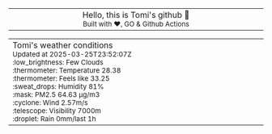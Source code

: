 
<div align="center">
<table>
<tbody>
<td align="center">
<img width="2000" height="0"><br>
Hello, this is Tomi's github 👋<br>
<sup>Built with ❤️, GO & Github Actions</sup><br>
<img width="2000" height="0">
</td>
</tbody>
</table>
</div>
<table>
<tbody>
<td align="left">
<img width="2000" height="0"><br>
Tomi's weather conditions<br>
<sup>Updated at 2025-03-25T23:52:07Z</sup><br>
<sup>:low_brightness: Few Clouds</sup><br>
<sup>:thermometer: Temperature 28.38 </sup><br>
<sup>:thermometer: Feels like 33.25</sup><br>
<sup>:sweat_drops: Humidity 81%</sup><br>
<sup>:mask: PM2.5 64.63 μg/m3</sup><br>
<sup>:cyclone: Wind 2.57m/s </sup><br>
<sup>:telescope: Visibility 7000m </sup><br>
<sup>:droplet: Rain 0mm/last 1h </sup><br>
<img width="2000" height="0">
</td>
<td align="left">
<img width="2000" height="0"><br>
<br>
<img width="2000" height="0">
</td>
</tbody>
</table>
</div>
    